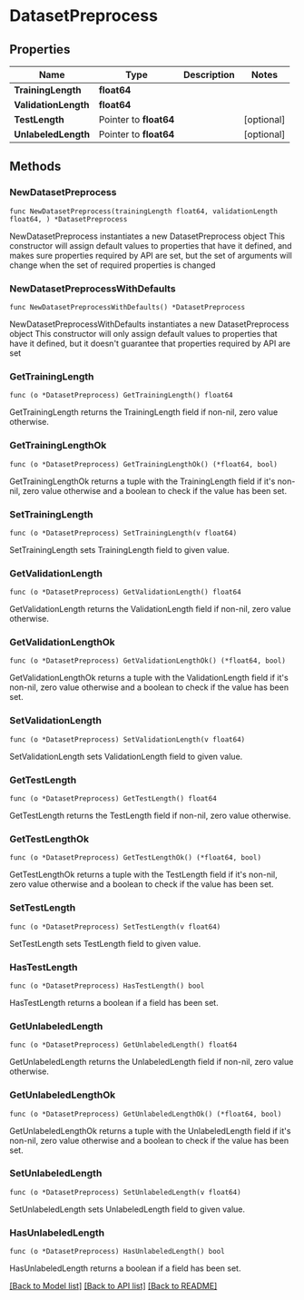 # DatasetPreprocess

## Properties

Name | Type | Description | Notes
------------ | ------------- | ------------- | -------------
**TrainingLength** | **float64** |  | 
**ValidationLength** | **float64** |  | 
**TestLength** | Pointer to **float64** |  | [optional] 
**UnlabeledLength** | Pointer to **float64** |  | [optional] 

## Methods

### NewDatasetPreprocess

`func NewDatasetPreprocess(trainingLength float64, validationLength float64, ) *DatasetPreprocess`

NewDatasetPreprocess instantiates a new DatasetPreprocess object
This constructor will assign default values to properties that have it defined,
and makes sure properties required by API are set, but the set of arguments
will change when the set of required properties is changed

### NewDatasetPreprocessWithDefaults

`func NewDatasetPreprocessWithDefaults() *DatasetPreprocess`

NewDatasetPreprocessWithDefaults instantiates a new DatasetPreprocess object
This constructor will only assign default values to properties that have it defined,
but it doesn't guarantee that properties required by API are set

### GetTrainingLength

`func (o *DatasetPreprocess) GetTrainingLength() float64`

GetTrainingLength returns the TrainingLength field if non-nil, zero value otherwise.

### GetTrainingLengthOk

`func (o *DatasetPreprocess) GetTrainingLengthOk() (*float64, bool)`

GetTrainingLengthOk returns a tuple with the TrainingLength field if it's non-nil, zero value otherwise
and a boolean to check if the value has been set.

### SetTrainingLength

`func (o *DatasetPreprocess) SetTrainingLength(v float64)`

SetTrainingLength sets TrainingLength field to given value.


### GetValidationLength

`func (o *DatasetPreprocess) GetValidationLength() float64`

GetValidationLength returns the ValidationLength field if non-nil, zero value otherwise.

### GetValidationLengthOk

`func (o *DatasetPreprocess) GetValidationLengthOk() (*float64, bool)`

GetValidationLengthOk returns a tuple with the ValidationLength field if it's non-nil, zero value otherwise
and a boolean to check if the value has been set.

### SetValidationLength

`func (o *DatasetPreprocess) SetValidationLength(v float64)`

SetValidationLength sets ValidationLength field to given value.


### GetTestLength

`func (o *DatasetPreprocess) GetTestLength() float64`

GetTestLength returns the TestLength field if non-nil, zero value otherwise.

### GetTestLengthOk

`func (o *DatasetPreprocess) GetTestLengthOk() (*float64, bool)`

GetTestLengthOk returns a tuple with the TestLength field if it's non-nil, zero value otherwise
and a boolean to check if the value has been set.

### SetTestLength

`func (o *DatasetPreprocess) SetTestLength(v float64)`

SetTestLength sets TestLength field to given value.

### HasTestLength

`func (o *DatasetPreprocess) HasTestLength() bool`

HasTestLength returns a boolean if a field has been set.

### GetUnlabeledLength

`func (o *DatasetPreprocess) GetUnlabeledLength() float64`

GetUnlabeledLength returns the UnlabeledLength field if non-nil, zero value otherwise.

### GetUnlabeledLengthOk

`func (o *DatasetPreprocess) GetUnlabeledLengthOk() (*float64, bool)`

GetUnlabeledLengthOk returns a tuple with the UnlabeledLength field if it's non-nil, zero value otherwise
and a boolean to check if the value has been set.

### SetUnlabeledLength

`func (o *DatasetPreprocess) SetUnlabeledLength(v float64)`

SetUnlabeledLength sets UnlabeledLength field to given value.

### HasUnlabeledLength

`func (o *DatasetPreprocess) HasUnlabeledLength() bool`

HasUnlabeledLength returns a boolean if a field has been set.


[[Back to Model list]](../README.md#documentation-for-models) [[Back to API list]](../README.md#documentation-for-api-endpoints) [[Back to README]](../README.md)


